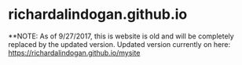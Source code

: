 # richardalindogan.github.io

**NOTE: As of 9/27/2017, this is website is old and will be completely replaced by the updated version. Updated version currently on here: https://richardalindogan.github.io/mysite
